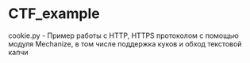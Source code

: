 CTF_example
===========

cookie.py - Пример работы с HTTP, HTTPS протоколом с помощью модуля Mechanize, в том числе поддержка куков и обход текстовой капчи